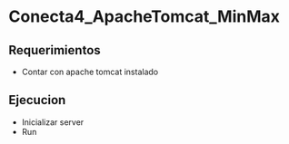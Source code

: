 # Conecta4_ApacheTomcat_MinMax
## Requerimientos
  - Contar con apache tomcat instalado

## Ejecucion
  - Inicializar server
  - Run
